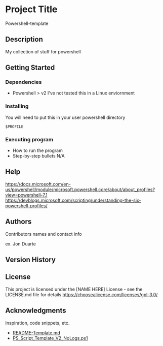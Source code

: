 # Project Title

Powershell-template

## Description

My collection of stuff for powershell

## Getting Started

### Dependencies

* Powershell > v2
I've not tested this in a Linux enviornment

### Installing

You will need to put this in your user powershell directory

```
$PROFILE
```

### Executing program

* How to run the program
* Step-by-step bullets
N/A

## Help

https://docs.microsoft.com/en-us/powershell/module/microsoft.powershell.core/about/about_profiles?view=powershell-7.1
https://devblogs.microsoft.com/scripting/understanding-the-six-powershell-profiles/

## Authors

Contributors names and contact info

ex. Jon Duarte

## Version History


## License
This project is licensed under the [NAME HERE] License - see the LICENSE.md file for details
https://choosealicense.com/licenses/gpl-3.0/

## Acknowledgments

Inspiration, code snippets, etc.
* [README-Template.md](https://gist.github.com/DomPizzie/7a5ff55ffa9081f2de27c315f5018afc)
* [PS_Script_Template_V2_NoLogs.ps1](https://gist.github.com/9to5IT/18ff0ddf706ec23be997)

